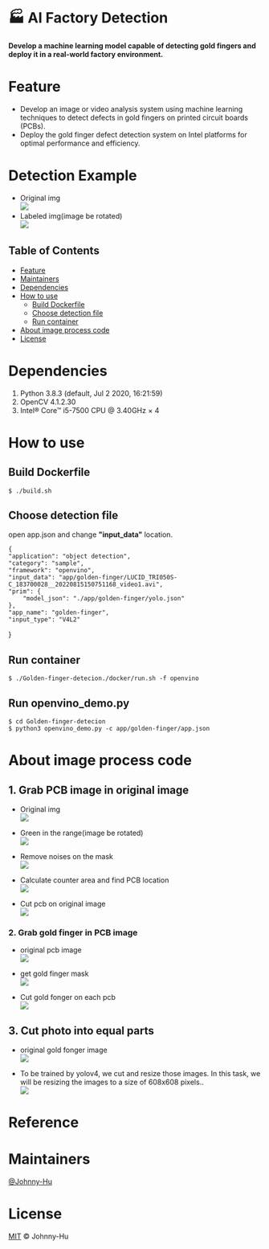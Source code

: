 # :factory: AI Factory Detection
**Develop a machine learning model capable of detecting gold fingers and deploy it in a real-world factory environment.**

# Feature

- Develop an image or video analysis system using machine learning techniques to detect defects in gold fingers on printed circuit boards (PCBs).
- Deploy the gold finger defect detection system on Intel platforms for optimal performance and efficiency.


# Detection Example

- Original img<br>
![](README_intro_img/LUCID_6.jpg)
- Labeled img(image be rotated)<br>
![](README_intro_img/result.png)

## Table of Contents

- [Feature](#feature)
- [Maintainers](#maintainers)
- [Dependencies](#dependencies)
- [How to use](#how-to-use)
    - [Build Dockerfile](#build-dockerfile)
    - [Choose detection file](#choose-detection-file)
    - [Run container](#run-container)
- [About image process code](#about-image-process-code)
- [License](#license)

# Dependencies
1. Python 3.8.3 (default, Jul  2 2020, 16:21:59)
2. OpenCV 4.1.2.30
3. Intel® Core™ i5-7500 CPU @ 3.40GHz × 4

# How to use

## Build Dockerfile
    $ ./build.sh
## Choose detection file
open app.json and change **"input_data"** location.
    
    {
    "application": "object detection",
    "category": "sample",
    "framework": "openvino",
    "input_data": "app/golden-finger/LUCID_TRI050S-C_183700028__20220815150751168_video1.avi",
    "prim": {
        "model_json": "./app/golden-finger/yolo.json"
    },
    "app_name": "golden-finger",
    "input_type": "V4L2"
}
## Run container
    $ ./Golden-finger-detecion./docker/run.sh -f openvino

## Run openvino_demo.py
    $ cd Golden-finger-detecion
    $ python3 openvino_demo.py -c app/golden-finger/app.json
    

# About image process code 

## 1. Grab PCB image in original image
* Original img<br>
![](README_intro_img/LUCID_6.jpg)


* Green in the range(image be rotated)<br>
![](README_intro_img/pcb_mask_with_noises.png)

* Remove noises on the mask<br>
![](README_intro_img/remove_noise_mask.png)

* Calculate counter area and find PCB location<br>
![](README_intro_img/pcb_mask1.png)

* Cut pcb on original image<br>
![](README_intro_img/cut_pcb.png)

### 2. Grab gold finger in PCB image
- original pcb image<br>
![](README_intro_img/cut_pcb.png)

- get gold finger mask<br>
![](README_intro_img/finger_mask.png)

- Cut gold fonger on each pcb<br>
![](README_intro_img/cut_finger.png)


## 3. Cut photo into equal parts
- original  gold fonger image<br>
![](README_intro_img/cut_finger.png)

- To be trained by yolov4, we cut and resize those images. 
In this task, we will be resizing the images to a size of 608x608 pixels..<br>
![](README_intro_img/tar_back1.png)


# Reference

# Maintainers
[@Johnny-Hu](https://github.com/Johnny-Hu-intern)

# License
[MIT](LICENSE) © Johnny-Hu

